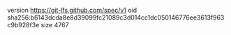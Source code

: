 version https://git-lfs.github.com/spec/v1
oid sha256:b6143dcda8e8d39099fc21089c3d014cc1dc050146776ee3613f963c9b928f3e
size 4767
